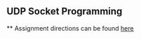## UDP Socket Programming
** Assignment directions can be found <a href="https://github.com/jasn17/udp-socket-programming/blob/main/Assignment2_spring25.pdf">here</a>